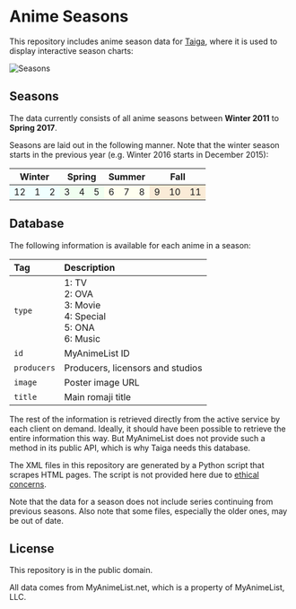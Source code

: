 # Anime Seasons

This repository includes anime season data for [Taiga](https://github.com/erengy/taiga), where it is used to display interactive season charts:

![Seasons](https://i.imgur.com/yrTF0PN.png)

## Seasons

The data currently consists of all anime seasons between **Winter 2011** to **Spring 2017**.

Seasons are laid out in the following manner. Note that the winter season starts in the previous year (e.g. Winter 2016 starts in December 2015):

<table>
  <thead>
    <tr>
      <th align="center" colspan="3">Winter</th>
      <th align="center" colspan="3">Spring</th>
      <th align="center" colspan="3">Summer</th>
      <th align="center" colspan="3">Fall</th>
    </tr>
  </thead>
  <tbody>
    <tr>
      <td bgcolor="#F0FFFF">12</td>
      <td bgcolor="#F0FFFF">1</td>
      <td bgcolor="#F0FFFF">2</td>
      <td bgcolor="#F0FFF0">3</td>
      <td bgcolor="#F0FFF0">4</td>
      <td bgcolor="#F0FFF0">5</td>
      <td bgcolor="#FFFFF0">6</td>
      <td bgcolor="#FFFFF0">7</td>
      <td bgcolor="#FFFFF0">8</td>
      <td bgcolor="#FAEBD7">9</td>
      <td bgcolor="#FAEBD7">10</td>
      <td bgcolor="#FAEBD7">11</td>
    </tr>
  </tbody>
</table>

## Database

The following information is available for each anime in a season:

Tag|Description
:--|:----------
`type`|1: TV<br>2: OVA<br>3: Movie<br>4: Special<br>5: ONA<br>6: Music
`id`|MyAnimeList ID
`producers`|Producers, licensors and studios
`image`|Poster image URL
`title`|Main romaji title

The rest of the information is retrieved directly from the active service by each client on demand. Ideally, it should have been possible to retrieve the entire information this way. But MyAnimeList does not provide such a method in its public API, which is why Taiga needs this database.

The XML files in this repository are generated by a Python script that scrapes HTML pages. The script is not provided here due to [ethical concerns](https://github.com/erengy/taiga/issues/244#issuecomment-206053747).

Note that the data for a season does not include series continuing from previous seasons. Also note that some files, especially the older ones, may be out of date.

## License

This repository is in the public domain.

All data comes from MyAnimeList.net, which is a property of MyAnimeList, LLC.
